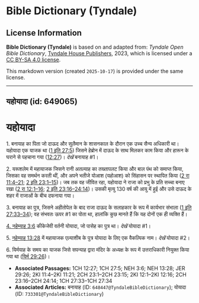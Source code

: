 # Bible Dictionary (Tyndale)

## License Information

**Bible Dictionary (Tyndale)** is based on and adapted from: _Tyndale Open Bible Dictionary_, [Tyndale House Publishers](https://tyndaleopenresources.com/), 2023, which is licensed under a [CC BY-SA 4.0 license](https://creativecommons.org/licenses/by-sa/4.0/legalcode.en).

This markdown version (created `2025-10-17`) is provided under the same license.



--------------------------------

## यहोयादा (id: 649065)

यहोयादा
=======

1\. बनायाह का पिता जो दाऊद और सुलैमान के शासनकाल के दौरान एक उच्च सैन्य अधिकारी था। यहोयादा एक याजक था ([1 इति 27:5](https://ref.ly/1Chr27:5)) जिसने हेब्रोन में दाऊद के साथ मिलकर काम किया और हारून के घराने से पहचाना गया ([12:27](https://ref.ly/1Chr12:27))। *देखें* बनायाह \#1।

2\. यरूशलेम में महायाजक जिसने रानी अतल्याह का तख्तापलट किया और बाल पंथ को समाप्त किया, जिसका वह समर्थन करती थीं, और अपने भतीजे योआश (यहोआश) को सिंहासन पर स्थापित किया ([2 रा 11:4–21](https://ref.ly/2Kgs11:4-2Kgs11:21); [2 इति 23:1–15](https://ref.ly/2Chr23:1-2Chr23:15))। जब तक वह जीवित रहा, यहोयादा ने राजा को प्रभु के प्रति सच्चा बनाए रखा ([2 रा 12:1–16](https://ref.ly/2Kgs12:1-2Kgs12:16); [2 इति 23:16–24:14](https://ref.ly/2Chr23:16-2Chr24:14))। उसकी मृत्यु 130 वर्ष की आयु में हुई और उसे दाऊद के शहर में राजाओं के बीच दफनाया गया।

3\. बनायाह का पुत्र, जिसने अहीतोपेल के बाद राजा दाऊद के सलाहकार के रूप में कार्यभार संभाला ([1 इति 27:33–34](https://ref.ly/1Chr27:33-1Chr27:34)); वह संभवतः ऊपर \#1 का पोता था, हालांकि कुछ मानते हैं कि यह दोनों एक ही व्यक्ति हैं।

[4\. नहेम्याह 3:6](https://ref.ly/Neh3:6) कीकेजेवी वर्तनी योयादा, जो पासेह का पुत्र था। *देखें* योयादा \#1।

5\. [नहेम्याह 13:28](https://ref.ly/Neh3:6)  में महायाजक एल्याशीब के पुत्र योयादा के लिए एक वैकल्पिक नाम। *देखें* योयादा \#2।

6\. यिर्मयाह के समय का याजक जिसे सपन्याह द्वारा मंदिर के अध्यक्ष के रूप में उत्तराधिकारी नियुक्त किया गया था ([यिर्म 29:26](https://ref.ly/Jer29:26))। 

* **Associated Passages:** 1CH 12:27; 1CH 27:5; NEH 3:6; NEH 13:28; JER 29:26; 2KI 11:4–2KI 11:21; 2CH 23:1–2CH 23:15; 2KI 12:1–2KI 12:16; 2CH 23:16–2CH 24:14; 1CH 27:33–1CH 27:34
* **Associated Articles:** बनायाह (ID: `648447@TyndaleBibleDictionary`); योयादा (ID: `733301@TyndaleBibleDictionary`)

